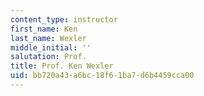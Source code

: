 ```yaml
---
content_type: instructor
first_name: Ken
last_name: Wexler
middle_initial: ''
salutation: Prof.
title: Prof. Ken Wexler
uid: bb720a43-a6bc-18f6-1ba7-d6b4459cca00
---
```


